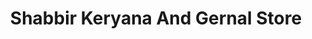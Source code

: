 ---
title: "Shabbir Keryana And Gernal Store"
url: /liquatabad-town/shabbir-keryana-and-gernal-store/
shop: Dorfladen
---
